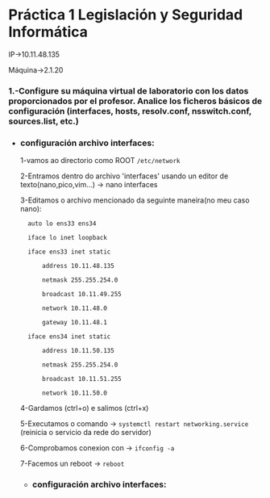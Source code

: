 # **Práctica 1 Legislación y Seguridad Informática**

IP->10.11.48.135

Máquina->2.1.20

### **1.-Configure su máquina virtual de laboratorio con los datos proporcionados por el profesor. Analice los ficheros básicos de configuración (interfaces, hosts, resolv.conf, nsswitch.conf, sources.list, etc.)**

* ### configuración archivo interfaces:

	1-vamos ao directorio como ROOT `/etc/network`

	2-Entramos dentro do archivo 'interfaces' usando un editor de texto(nano,pico,vim...) -> nano interfaces

	3-Editamos o archivo mencionado da seguinte maneira(no meu caso nano):

		auto lo ens33 ens34
 
		iface lo inet loopback
 
		iface ens33 inet static
 
  			address 10.11.48.135
    
  			netmask 255.255.254.0
    
   			broadcast 10.11.49.255
     
   			network 10.11.48.0
     
  			gateway 10.11.48.1
     
  		iface ens34 inet static
  
  			address 10.11.50.135
      
  			netmask 255.255.254.0
      
  			broadcast 10.11.51.255
      
  			network 10.11.50.0
      
	4-Gardamos (ctrl+o) e salimos (ctrl+x)

	5-Executamos o comando -> ```systemctl restart networking.service```  (reinicia o servicio da rede do servidor)

	6-Comprobamos conexion con -> `ifconfig -a`

	7-Facemos un reboot -> `reboot`

  * ### configuración archivo interfaces:



